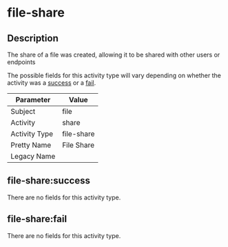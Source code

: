 file-share
==========

Description
-----------
The share of a file was created, allowing it to be shared with other users or endpoints

The possible fields for this activity type will vary depending on whether the activity was a [success](#file-sharesuccess) or a [fail](#file-sharefail).

| Parameter     | Value      |
| ------------- | ---------- |
| Subject       | file       |
| Activity      | share      |
| Activity Type | file-share |
| Pretty Name   | File Share |
| Legacy Name   |            |

file-share:success
------------------

There are no fields for this activity type.


file-share:fail
---------------

There are no fields for this activity type.
